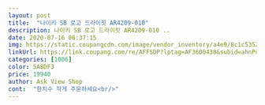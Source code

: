 ```yaml
---
layout: post 
title:  "나이키 SB 로고 드라이핏 AR4209-010" 
description: 나이키 SB 로고 드라이핏 AR4209-010 ..
date: 2020-07-16 06:37:15 
img: https://static.coupangcdn.com/image/vendor_inventory/a4e9/8c1c53528a5f92840162aaa1a41cd50a36f8cbc593a8169fe8a5b2011c15.png 
linkUrl: https://link.coupang.com/re/AFFSDP?lptag=AF3600438&subid=ahnPublicAsk&pageKey=1599041525&itemId=2731536656&vendorItemId=71062427839&traceid=V0-113-cd618563ca8944d5 
categories: [1006] 
color: 5A8DF3 
price: 19940 
author: Ask View Shop 
cont:  "한치수 작게 주문하세요<br/>" 
---
```

